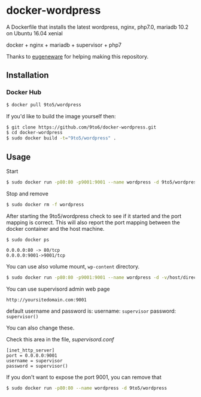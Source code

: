 # docker-wordpress

A Dockerfile that installs the latest wordpress, nginx, php7.0, mariadb 10.2 on Ubuntu 16.04 xenial

docker + nginx + mariadb + supervisor + php7

Thanks to [eugeneware](https://github.com/eugeneware/docker-wordpress-nginx) for helping making this repository. 

## Installation


### Docker Hub

```bash
$ docker pull 9to5/wordpress
```

If you'd like to build the image yourself then:

```bash
$ git clone https://github.com/9to6/docker-wordpress.git
$ cd docker-wordpress
$ sudo docker build -t="9to5/wordpress" .
```

## Usage

Start

```bash
$ sudo docker run -p80:80 -p9001:9001 --name wordpress -d 9to5/wordpress
```

Stop and remove

```bash
$ sudo docker rm -f wordpress
```

After starting the 9to5/wordpress check to see if it started and the port mapping is correct. 
This will also report the port mapping between the docker container and the host machine.

```
$ sudo docker ps

0.0.0.0:80 -> 80/tcp
0.0.0.0:9001->9001/tcp
```

You can use also volume mount, `wp-content` directory.

```bash
$ sudo docker run -p80:80 -p9001:9001 --name wordpress -d -v/host/directory/wp-content:/usr/share/nginx/www/wp-content 9to5/wordpress
```

You can use supervisord admin web page

```
http://yoursitedomain.com:9001
```

default username and password is:
username: `supervisor`
password: `supervisor()`

You can also change these.

Check this area in the file, *supervisord.conf*

```
[inet_http_server]
port = 0.0.0.0:9001
username = supervisor
password = supervisor()
```

If you don't want to expose the port 9001, you can remove that

```bash
$ sudo docker run -p80:80 --name wordpress -d 9to5/wordpress
```

